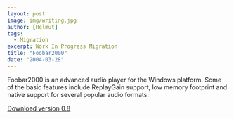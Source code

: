 ```yaml
---
layout: post
image: img/writing.jpg
author: [Helmut]
tags:
  - Migration
excerpt: Work In Progress Migration
title: "Foobar2000"
date: "2004-03-28"
---
```


Foobar2000 is an advanced audio player for the Windows platform. Some of the basic features include ReplayGain support, low memory footprint and native support for several popular audio formats.

[Download version 0.8](http://www.foobar2000.org/)

